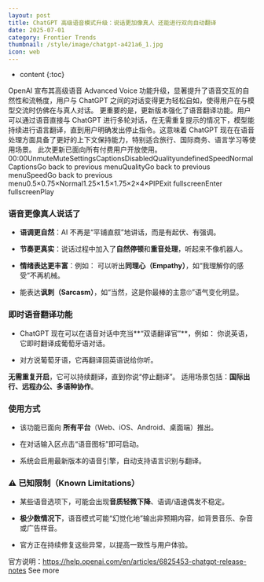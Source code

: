 ```yaml
---
layout: post
title: ChatGPT 高级语音模式升级：说话更加像真人 还能进行双向自动翻译
date: 2025-07-01
category: Frontier Trends
thumbnail: /style/image/chatgpt-a421a6_1.jpg
icon: web
---
```

* content
{:toc}

OpenAI 宣布其高级语音 Advanced Voice 功能升级，显著提升了语音交互的自然性和流畅度，用户与 ChatGPT 之间的对话变得更为轻松自如，使得用户在与模型交流时仿佛在与真人对话。
更重要的是，更新版本强化了语音翻译功能。用户可以通过语音直接与 ChatGPT 进行多轮对话，在无需重复提示的情况下，模型能持续进行语言翻译，直到用户明确发出停止指令。这意味着 ChatGPT 现在在语音处理方面具备了更好的上下文保持能力，特别适合旅行、国际商务、语言学习等使用场景。
此次更新已面向所有付费用户开放使用。
00:00UnmuteMuteSettingsCaptionsDisabledQualityundefinedSpeedNormalCaptionsGo back to previous menuQualityGo back to previous menuSpeedGo back to previous menu0.5×0.75×Normal1.25×1.5×1.75×2×4×PIPExit fullscreenEnter fullscreenPlay
### **语音更像真人说话了**

- **语调更自然**：AI 不再是“平铺直叙”地讲话，而是有起伏、有强调。

- **节奏更真实**：说话过程中加入了**自然停顿**和**重音处理**，听起来不像机器人。

- **情绪表达更丰富**：例如：
可以听出**同理心（Empathy）**，如“我理解你的感受”不再机械。

- 能表达**讽刺（Sarcasm）**，如“当然，这是你最棒的主意🙄”语气变化明显。

### **即时语音翻译功能**

- ChatGPT 现在可以在语音对话中充当**“双语翻译官”**，例如：
你说英语，它即时翻译成葡萄牙语对话。

- 对方说葡萄牙语，它再翻译回英语说给你听。

**无需重复开启**，它可以持续翻译，直到你说“停止翻译”。
适用场景包括：**国际出行、远程办公、多语种协作**。

### **使用方式**

- 该功能已面向 **所有平台**（Web、iOS、Android、桌面端）推出。

- 在对话输入区点击“语音图标”即可启动。

- 系统会启用最新版本的语音引擎，自动支持语言识别与翻译。

### ⚠️ 已知限制（Known Limitations）

- 某些语音选项下，可能会出现**音质轻微下降**、语调/语速偶发不稳定。

- **极少数情况下**，语音模式可能“幻觉化地”输出非预期内容，如背景音乐、杂音或广告样音。

- 官方正在持续修复这些异常，以提高一致性与用户体验。

官方说明：https://help.openai.com/en/articles/6825453-chatgpt-release-notes
See more